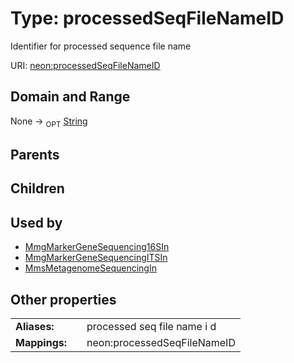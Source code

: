 
# Type: processedSeqFileNameID


Identifier for processed sequence file name

URI: [neon:processedSeqFileNameID](https://data.neonscience.org/processedSeqFileNameID)


## Domain and Range

None ->  <sub>OPT</sub> [String](types/String.md)

## Parents


## Children


## Used by

 * [MmgMarkerGeneSequencing16SIn](MmgMarkerGeneSequencing16SIn.md)
 * [MmgMarkerGeneSequencingITSIn](MmgMarkerGeneSequencingITSIn.md)
 * [MmsMetagenomeSequencingIn](MmsMetagenomeSequencingIn.md)

## Other properties

|  |  |  |
| --- | --- | --- |
| **Aliases:** | | processed seq file name i d |
| **Mappings:** | | neon:processedSeqFileNameID |

